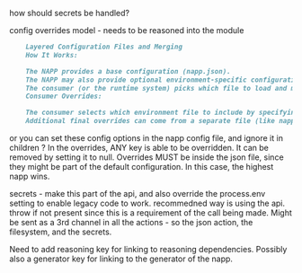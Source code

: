 how should secrets be handled?

config overrides model - needs to be reasoned into the module

```md
    Layered Configuration Files and Merging
    How It Works:

    The NAPP provides a base configuration (napp.json).
    The NAPP may also provide optional environment-specific configuration files (napp.dev.json, napp.prod.json, etc.).
    The consumer (or the runtime system) picks which file to load and merges them accordingly.
    Consumer Overrides:

    The consumer selects which environment file to include by specifying a parameter (e.g., --env=prod).
    Additional final overrides can come from a separate file (like napp.consumer.json) that merges last.
```

or you can set these config options in the napp config file, and ignore it in
children ? In the overrides, ANY key is able to be overridden. It can be removed
by setting it to null. Overrides MUST be inside the json file, since they might
be part of the default configuration. In this case, the highest napp wins.

secrets - make this part of the api, and also override the process.env setting
to enable legacy code to work. recommedned way is using the api. throw if not
present since this is a requirement of the call being made. Might be sent as a
3rd channel in all the actions - so the json action, the filesystem, and the
secrets.

Need to add reasoning key for linking to reasoning dependencies. Possibly also a
generator key for linking to the generator of the napp.
